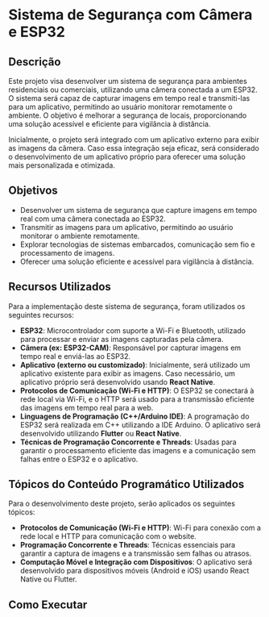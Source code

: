 # Sistema de Segurança com Câmera e ESP32

## Descrição

Este projeto visa desenvolver um sistema de segurança para ambientes residenciais ou comerciais, utilizando uma câmera conectada a um ESP32. O sistema será capaz de capturar imagens em tempo real e transmiti-las para um aplicativo, permitindo ao usuário monitorar remotamente o ambiente. O objetivo é melhorar a segurança de locais, proporcionando uma solução acessível e eficiente para vigilância à distância.

Inicialmente, o projeto será integrado com um aplicativo externo para exibir as imagens da câmera. Caso essa integração seja eficaz, será considerado o desenvolvimento de um aplicativo próprio para oferecer uma solução mais personalizada e otimizada.

## Objetivos

- Desenvolver um sistema de segurança que capture imagens em tempo real com uma câmera conectada ao ESP32.
- Transmitir as imagens para um aplicativo, permitindo ao usuário monitorar o ambiente remotamente.
- Explorar tecnologias de sistemas embarcados, comunicação sem fio e processamento de imagens.
- Oferecer uma solução eficiente e acessível para vigilância à distância.

## Recursos Utilizados

Para a implementação deste sistema de segurança, foram utilizados os seguintes recursos:

- **ESP32**: Microcontrolador com suporte a Wi-Fi e Bluetooth, utilizado para processar e enviar as imagens capturadas pela câmera.
- **Câmera (ex: ESP32-CAM)**: Responsável por capturar imagens em tempo real e enviá-las ao ESP32.
- **Aplicativo (externo ou customizado)**: Inicialmente, será utilizado um aplicativo existente para exibir as imagens. Caso necessário, um aplicativo próprio será desenvolvido usando **React Native**.
- **Protocolos de Comunicação (Wi-Fi e HTTP)**: O ESP32 se conectará à rede local via Wi-Fi, e o HTTP será usado para a transmissão eficiente das imagens em tempo real para a web.
- **Linguagens de Programação (C++/Arduino IDE)**: A programação do ESP32 será realizada em C++ utilizando a IDE Arduino. O aplicativo será desenvolvido utilizando **Flutter** ou **React Native**.
- **Técnicas de Programação Concorrente e Threads**: Usadas para garantir o processamento eficiente das imagens e a comunicação sem falhas entre o ESP32 e o aplicativo.

## Tópicos do Conteúdo Programático Utilizados

Para o desenvolvimento deste projeto, serão aplicados os seguintes tópicos:

- **Protocolos de Comunicação (Wi-Fi e HTTP)**: Wi-Fi para conexão com a rede local e HTTP para comunicação com o website.
- **Programação Concorrente e Threads**: Técnicas essenciais para garantir a captura de imagens e a transmissão sem falhas ou atrasos.
- **Computação Móvel e Integração com Dispositivos**: O aplicativo será desenvolvido para dispositivos móveis (Android e iOS) usando React Native ou Flutter.

## Como Executar
